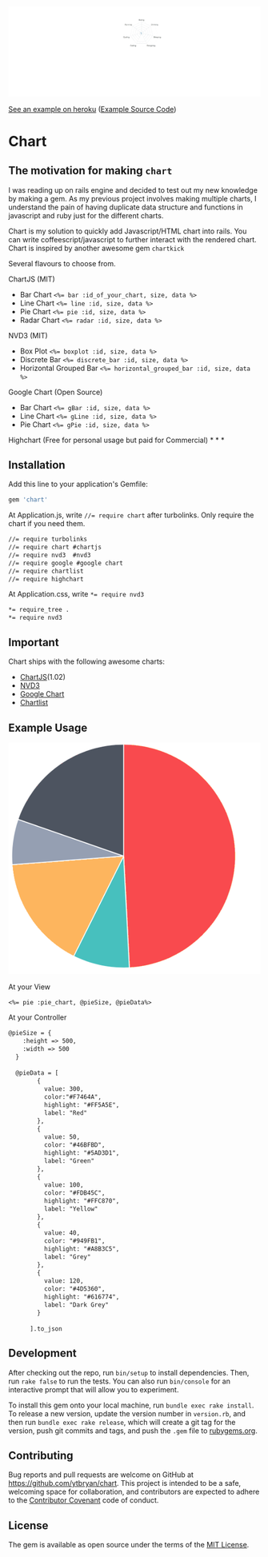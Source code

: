 ![Chart](assets/images/example.gif)

[See an example on heroku](http://chartgemdemo.herokuapp.com) ([Example Source Code](http://github.com/ytbryan/chartdemo))

# Chart

## The motivation for making `chart`

I was reading up on rails engine and decided to test out my new knowledge by making a gem. As my previous project involves making multiple charts, I understand the pain of having duplicate data structure and functions in javascript and ruby just for the different charts.

Chart is my solution to quickly add Javascript/HTML chart into rails. You can write coffeescript/javascript to further interact with the rendered chart. Chart is inspired by another awesome gem `chartkick`

Several flavours to choose from.

ChartJS (MIT)
* Bar Chart `<%= bar :id_of_your_chart, size, data %>`
* Line Chart `<%= line :id, size, data %>`
* Pie Chart `<%= pie :id, size, data %>`
* Radar Chart `<%= radar :id, size, data %>`

NVD3 (MIT)
* Box Plot `<%= boxplot :id, size, data %>`
* Discrete Bar `<%= discrete_bar :id, size, data %>`
* Horizontal Grouped Bar `<%= horizontal_grouped_bar :id, size, data %>`

Google Chart (Open Source)
* Bar Chart `<%= gBar :id, size, data %>`
* Line Chart `<%= gLine :id, size, data %>`
* Pie Chart `<%= gPie :id, size, data %>`

Highchart (Free for personal usage but paid for Commercial)
*
*
*


## Installation

Add this line to your application's Gemfile:

```ruby
gem 'chart'
```

At Application.js, write `//= require chart` after turbolinks. Only require the chart if you need them.

```
//= require turbolinks
//= require chart #chartjs
//= require nvd3  #nvd3
//= require google #google chart
//= require chartlist
//= require highchart
```

At Application.css, write `*= require nvd3`

```
*= require_tree .
*= require nvd3
```

## Important

Chart ships with the following awesome charts:  

* [ChartJS](https://github.com/nnnick/Chart.js/)(1.02)
* [NVD3](https://github.com/novus/nvd3)
* [Google Chart](https://github.com/novus/nvd3)
* [Chartlist](https://github.com/novus/nvd3)

## Example Usage

![Chart](assets/images/pie.gif)


At your View
```
<%= pie :pie_chart, @pieSize, @pieData%>
```

At your Controller
```
@pieSize = {
    :height => 500,
    :width => 500
  }

  @pieData = [
        {
          value: 300,
          color:"#F7464A",
          highlight: "#FF5A5E",
          label: "Red"
        },
        {
          value: 50,
          color: "#46BFBD",
          highlight: "#5AD3D1",
          label: "Green"
        },
        {
          value: 100,
          color: "#FDB45C",
          highlight: "#FFC870",
          label: "Yellow"
        },
        {
          value: 40,
          color: "#949FB1",
          highlight: "#A8B3C5",
          label: "Grey"
        },
        {
          value: 120,
          color: "#4D5360",
          highlight: "#616774",
          label: "Dark Grey"
        }

      ].to_json
```

## Development

After checking out the repo, run `bin/setup` to install dependencies. Then, run `rake false` to run the tests. You can also run `bin/console` for an interactive prompt that will allow you to experiment.

To install this gem onto your local machine, run `bundle exec rake install`. To release a new version, update the version number in `version.rb`, and then run `bundle exec rake release`, which will create a git tag for the version, push git commits and tags, and push the `.gem` file to [rubygems.org](https://rubygems.org).

## Contributing

Bug reports and pull requests are welcome on GitHub at https://github.com/ytbryan/chart. This project is intended to be a safe, welcoming space for collaboration, and contributors are expected to adhere to the [Contributor Covenant](contributor-covenant.org) code of conduct.


## License

The gem is available as open source under the terms of the [MIT License](http://opensource.org/licenses/MIT).
